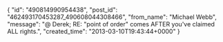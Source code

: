  {
   "id": "490814990954438",
   "post_id": "462493170453287_490608044308466",
   "from_name": "Michael Webb",
   "message": "@ Derek; RE: \"point of order\" comes AFTER you've claimed ALL rights.",
   "created_time": "2013-03-10T19:43:44+0000"
 }
